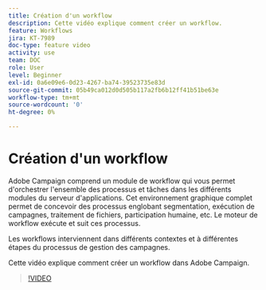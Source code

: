 ```yaml
---
title: Création d'un workflow
description: Cette vidéo explique comment créer un workflow.
feature: Workflows
jira: KT-7989
doc-type: feature video
activity: use
team: DOC
role: User
level: Beginner
exl-id: 0a6e09e6-0d23-4267-ba74-39523735e83d
source-git-commit: 05b49ca012d0d505b117a2fb6b12ff41b51be63e
workflow-type: tm+mt
source-wordcount: '0'
ht-degree: 0%

---
```


# Création d&#39;un workflow

Adobe Campaign comprend un module de workflow qui vous permet d&#39;orchestrer l&#39;ensemble des processus et tâches dans les différents modules du serveur d&#39;applications. Cet environnement graphique complet permet de concevoir des processus englobant segmentation, exécution de campagnes, traitement de fichiers, participation humaine, etc. Le moteur de workflow exécute et suit ces processus.

Les workflows interviennent dans différents contextes et à différentes étapes du processus de gestion des campagnes.

Cette vidéo explique comment créer un workflow dans Adobe Campaign.

>[!VIDEO](https://video.tv.adobe.com/v/25559?quality=12&learn=on)
